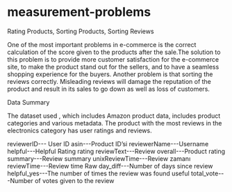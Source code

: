 # measurement-problems
Rating Products, Sorting Products, Sorting Reviews


One of the most important problems in e-commerce is the correct calculation of the score given to the products after the sale.The solution to this problem is to provide more customer satisfaction for the e-commerce site, to make the product stand out for the sellers, and to have a seamless shopping experience for the buyers. Another problem is that sorting the reviews correctly. Misleading reviews will damage the reputation of the product and result in its sales to go down as well as loss of customers.

Data Summary

The dataset used , which includes Amazon product data, includes product categories and various metadata. The product with the most reviews in the electronics category has user ratings and reviews.

reviewerID--- User ID
asin---Product ID’si
reviewerName---Username
helpful---Helpful Rating rating
reviewText---Review
overall---Product rating
summary---Review summary
unixReviewTime---Review zamanı
reviewTime---Review time Raw 
day_diff---Number of days since review
helpful_yes---The number of times the review was found useful
total_vote---Number of votes given to the review
